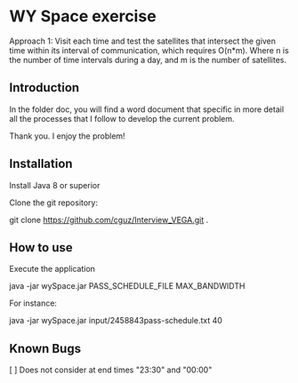 # WY Space exercise

Approach 1: Visit each time and test the satellites that intersect the given time within its interval of communication, which requires O(n*m). Where n is the number of time intervals during a day, and m is the number of satellites. 

## Introduction

In the folder doc, you will find a word document that specific in more detail all the processes that I follow to develop the current problem. 

Thank you. I enjoy the problem!

## Installation

Install Java 8 or superior

Clone the git repository:

git clone https://github.com/cguz/Interview_VEGA.git .


## How to use


Execute the application

java -jar wySpace.jar PASS_SCHEDULE_FILE MAX_BANDWIDTH


For instance:

java -jar wySpace.jar input/2458843pass-schedule.txt 40


## Known Bugs

[ ] Does not consider at end times "23:30" and "00:00"

